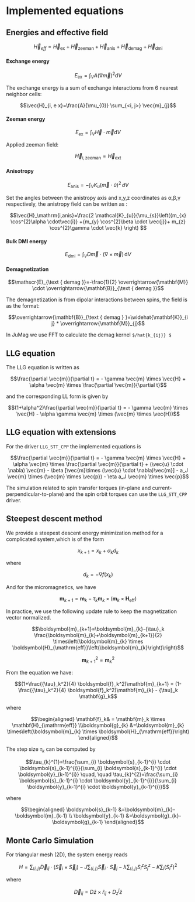# Implemented equations

## Energies and effective field

```math
\vec{H}_{eff}=\vec{H}_\mathrm{ex}+\vec{H}_\mathrm{zeeman}+\vec{H}_{\mathrm{anis}}+\vec{H}_{\mathrm{demag}}+\vec{H}_{\mathrm{dmi}}
```

#### Exchange energy

```math
E_\mathrm{ex} = \int_{V} A (\nabla \vec{m})^2 \mathrm{d}V
```

The exchange energy is a sum of exchange interactions from 6 nearest neighbor cells:
```math
\vec{H}_{i, e x}=\frac{A}{\mu_{0}} \sum_{<i, j>} \vec{m}_{j}
```

#### Zeeman energy
```math
E_\mathrm{ex} = \int_{V} \vec{H} \cdot \vec{m} \mathrm{d}V
```
Applied zeeman field:
```math
\vec{H}_\mathrm{i,zeeman}=\vec{H}_\mathrm{ext}
```

#### Anisotropy

```math
E_\mathrm{anis} = -\int_{V} K_{u} (\vec{m} \cdot \hat{u})^2 \, dV
```
Set the angles between the anistropy axis and x,y,z coordinates as α,β,γ respectively, the anistropy field can be written as :
```math
\vec{H}_\mathrm{i,anis}=\frac{2 \mathcal{K}_{u}}{\mu_{s}}\left({m_{x}  \cos^{2}\alpha \cdot\vec{i}} +{m_{y}  \cos^{2}\beta \cdot \vec{j}}+ m_{z} \cos^{2}\gamma \cdot \vec{k} \right)

```
#### Bulk DMI energy

```math
E_{\mathrm{dmi}} = \int_V D \vec{m} \cdot (\nabla \times \vec{m}) \, \mathrm{d}V
```


#### Demagnetization
```math
\mathscr{E}_{\text { demag }}=-\frac{1}{2} \overrightarrow{\mathbf{M}} \cdot \overrightarrow{\mathbf{B}}_{\text { demag }}
```
The demagnetization is from dipolar interactions between spins, the field is as the format:
```math
\overrightarrow{\mathbf{B}}_{\text { demag } }=\widehat{\mathbf{K}}_{i j} * \overrightarrow{\mathbf{M}}_{j}
```
In JuMag we use FFT to calculate the demag kernel ``$/hat{k_{ij}} $``






## LLG equation

The LLG equation is written as

```math
\frac{\partial \vec{m}}{\partial t} = - \gamma \vec{m} \times \vec{H} + \alpha \vec{m} \times  \frac{\partial \vec{m}}{\partial t}
```

and the corresponding LL form is given by

```math
(1+\alpha^2)\frac{\partial \vec{m}}{\partial t} = - \gamma \vec{m} \times \vec{H} - \alpha \gamma \vec{m} \times (\vec{m} \times \vec{H})
```

## LLG equation with extensions

For the driver `LLG_STT_CPP` the implemented equations is

```math
\frac{\partial \vec{m}}{\partial t} = - \gamma \vec{m} \times \vec{H} + \alpha \vec{m} \times  \frac{\partial \vec{m}}{\partial t}
+ (\vec{u} \cdot \nabla) \vec{m} - \beta [\vec{m}\times (\vec{u} \cdot \nabla)\vec{m}] - a_J \vec{m} \times (\vec{m} \times \vec{p})
 - \eta a_J \vec{m} \times \vec{p}
```

The simulation related to spin transfer torques (in-plane and current-perpendicular-to-plane) and the spin orbit torques can use the `LLG_STT_CPP` driver.
## Steepest descent method
We provide a steepest descent energy minimization method for a complicated system,which is of the form

```math
x_{k+1} = x_k + \alpha_k d_k
```
where
```math
d_k = - \nabla f(x_k)
```
And for the micromagnetics, we have
```math
\mathbf{m}_{k+1} = \mathbf{m}_{k} - {\tau}_k \mathbf{m}_k  \times (\mathbf{m}_k \times \mathbf{H}_{\mathrm{eff}})
```
In practice, we use the following update rule to keep the magnetization vector normalized.

```math
\boldsymbol{m}_{k+1}=\boldsymbol{m}_{k}-{\tau}_k \frac{\boldsymbol{m}_{k}+\boldsymbol{m}_{k+1}}{2} \times\left(\boldsymbol{m}_{k} \times \boldsymbol{H}_{\mathrm{eff}}\left(\boldsymbol{m}_{k}\right)\right)
```
```math
\boldsymbol{m}_{k+1}^2 = \boldsymbol{m}_{k}^2
```
From the equation we have:
```math
(1+\frac{{\tau}_k^2}{4} \boldsymbol{f}_k^2)\mathbf{m}_{k+1} =
(1-\frac{{\tau}_k^2}{4} \boldsymbol{f}_k^2)\mathbf{m}_{k} -  {\tau}_k \mathbf{g}_k
```
where

```math
\begin{aligned}
\mathbf{f}_k& = \mathbf{m}_k \times \mathbf{H}_{\mathrm{eff}}
\\\boldsymbol{g}_{k} &=\boldsymbol{m}_{k} \times\left(\boldsymbol{m}_{k} \times \boldsymbol{H}_{\mathrm{eff}}\right)
\end{aligned}
```
The step size $\tau_k$  can be computed by

```math
\tau_{k}^{1}=\frac{\sum_{i} \boldsymbol{s}_{k-1}^{i} \cdot \boldsymbol{s}_{k-1}^{i}}{\sum_{i} \boldsymbol{s}_{k-1}^{i} \cdot \boldsymbol{y}_{k-1}^{i}} \quad, \quad \tau_{k}^{2}=\frac{\sum_{i} \boldsymbol{s}_{k-1}^{i} \cdot \boldsymbol{y}_{k-1}^{i}}{\sum_{i} \boldsymbol{y}_{k-1}^{i} \cdot \boldsymbol{y}_{k-1}^{i}}
```
where

```math
\begin{aligned}  \boldsymbol{s}_{k-1} &=\boldsymbol{m}_{k}-\boldsymbol{m}_{k-1} \\ \boldsymbol{y}_{k-1} &=\boldsymbol{g}_{k}-\boldsymbol{g}_{k-1} \end{aligned}
```



## Monte Carlo Simulation

For triangular mesh (2D), the system energy reads

```math
H= \sum_{\langle i, j\rangle}  \vec{D}_{i j} \cdot\left(\vec{S}_{i} \times \vec{S}_{j}\right)
-J \sum_{\langle i, j\rangle} \vec{S}_{i} \cdot \vec{S}_{j}- \lambda \sum_{\langle i, j\rangle} S_{i}^{z} S_{j}^{z}
-K \sum_{i}\left(S_{i}^{z}\right)^{2}
```

where

```math
\vec{D}_{i j} = D \hat{z} \times \hat{r}_{ij}  + D_z^{j} \hat{z}
```
